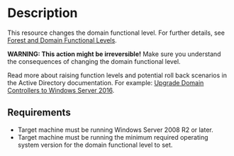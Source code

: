 # Description

This resource changes the domain functional level. For further details, see [Forest and Domain Functional Levels](https://docs.microsoft.com/en-us/windows-server/identity/ad-ds/active-directory-functional-levels).

**WARNING: This action might be irreversible!** Make sure you understand
the consequences of changing the domain functional level.

Read more about raising function levels and potential roll back
scenarios in the Active Directory documentation. For example: [Upgrade Domain Controllers to Windows Server 2016](https://docs.microsoft.com/en-us/windows-server/identity/ad-ds/deploy/upgrade-domain-controllers).

## Requirements

* Target machine must be running Windows Server 2008 R2 or later.
* Target machine must be running the minimum required operating system
  version for the domain functional level to set.
